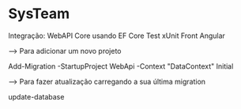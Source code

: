 # SysTeam
Integração:
WebAPI Core usando EF Core
Test xUnit
Front Angular


--> Para adicionar um novo projeto

Add-Migration -StartupProject WebApi -Context "DataContext" Initial

--> Para fazer atualização carregando a sua última migration

update-database
